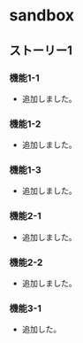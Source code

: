 # sandbox

## ストーリー1
### 機能1-1
* 追加しました。

### 機能1-2
* 追加しました。

### 機能1-3
* 追加しました。

### 機能2-1
* 追加しました。

### 機能2-2
* 追加しました。

### 機能3-1
* 追加した。
